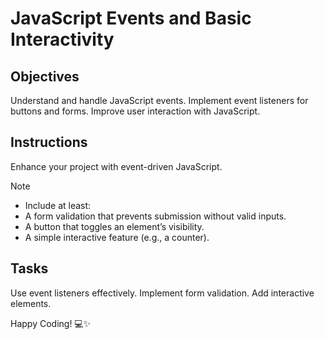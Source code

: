 # JavaScript Events and Basic Interactivity

## Objectives
Understand and handle JavaScript events.
Implement event listeners for buttons and forms.
Improve user interaction with JavaScript.

## Instructions
Enhance your project with event-driven JavaScript.

>[!NOTE]
> - Include at least:
> - A form validation that prevents submission without valid inputs.
> - A button that toggles an element’s visibility.
> - A simple interactive feature (e.g., a counter).

## Tasks

 Use event listeners effectively.
 Implement form validation.
 Add interactive elements.


Happy Coding! 💻✨
